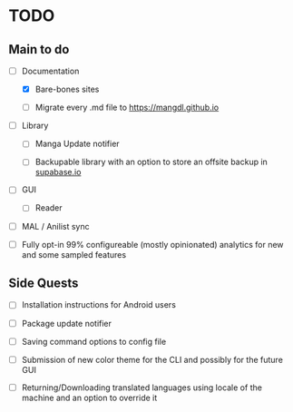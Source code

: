 # TODO

## Main to do

- [ ] Documentation

    - [x] Bare-bones sites

    - [ ] Migrate every .md file to https://mangdl.github.io

- [ ] Library

    - [ ] Manga Update notifier

    - [ ] Backupable library with an option to store an offsite backup in [supabase.io](https://supabase.io)

- [ ] GUI

    - [ ] Reader

- [ ] MAL / Anilist sync

- [ ] Fully opt-in 99% configureable (mostly opinionated) analytics for new and some sampled features

## Side Quests

- [ ] Installation instructions for Android users

- [ ] Package update notifier

- [ ] Saving command options to config file

- [ ] Submission of new color theme for the CLI and possibly for the future GUI

- [ ] Returning/Downloading translated languages using locale of the machine and an option to override it
